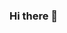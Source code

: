 ### Hi there 👋

<!--
**SaffathA/SaffathA** is a ✨ _special_ ✨ repository because its `README.md` (this file) appears on your GitHub profile.

Here are some ideas to get you started:

- 🔭 I’m currently working on school
- 🌱 I’m currently learning coding
- 👯 I’m looking to collaborate on school projects 
- 🤔 I’m looking for help with coding 
- 💬 Ask me about my skills in coding
- 📫 How to reach me: i would rather not say
- 😄 Pronouns: He/him 
- ⚡ Fun fact: I like cats 
-->
